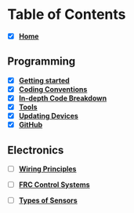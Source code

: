 # Table of Contents
- [x] [**Home**][home]  
## Programming 
- [x] [**Getting started**][Gstart]  
- [x] [**Coding Conventions**][CConv]    
- [x] [**In-depth Code Breakdown**][bdown]  
- [x] [**Tools**][bffs]   
- [x] [**Updating Devices**][dvcupd]    
- [x] [**GitHub**][GConv]    

## Electronics
- [ ] [**Wiring Principles**][wirePrin]
- [ ] [**FRC Control Systems**][frcsys]
- [ ] [**Types of Sensors**][senstype]


[home]: https://github.com/Aidan747/FRC-Offseason-2022/wiki
[Gstart]: https://github.com/Aidan747/FRC-Offseason-2022/wiki/Starting-out
[GConv]: https://github.com/Aidan747/FRC-Offseason-2022/wiki/GitHub
[CConv]: https://github.com/Aidan747/FRC-Offseason-2022/wiki/Coding-Conventions
[bdown]: https://github.com/Aidan747/FRC-Offseason-2022/wiki/Code-Breakdown
[dvcupd]: https://github.com/Aidan747/FRC-Offseason-2022/wiki/Updating-devices
[bffs]: https://github.com/Aidan747/FRC-Offseason-2022/wiki/Tools
[wirePrin]: x
[frcsys]: frcsys
[senstype]: x